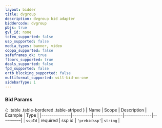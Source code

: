 ```yaml
---
layout: bidder
title: dvgroup
description: dvgroup bid adapter
biddercode: dvgroup
pbjs: true
gvl_id: none
tcfeu_supported: false
usp_supported: false
media_types: banner, video
coppa_supported: false
safeframes_ok: true
floors_supported: true
deals_supported: false
fpd_supported: false
ortb_blocking_supported: false
multiformat_supported: will-bid-on-one
sidebarType: 1
---
```


### Bid Params

{: .table .table-bordered .table-striped }
| Name          | Scope    | Description   | Example      | Type     |
|---------------|----------|---------------|--------------|----------|
| `sspId`       | required | ssp id        | `'prebidssp'`| `string` |
